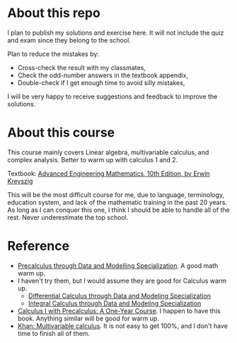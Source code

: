 # About this repo
I plan to publish my solutions and exercise here. It will not include the quiz and exam since they belong to the school.

Plan to reduce the mistakes by:
* Cross-check the result with my classmates,  
* Check the odd-number answers in the textbook appendix,
* Double-check if I get enough time to avoid silly mistakes,

I will be very happy to receive suggestions and feedback to improve the solutions.

# About this course
This course mainly covers Linear algebra, multivariable calculus, and complex analysis.
Better to warm up with calculus 1 and 2.

Textbook: [Advanced Engineering Mathematics, 10th Edition, by Erwin Kreyszig](http://webpages.iust.ac.ir/jazbi/books/10Edition-ErwinKreyszig-AdvancedEngineeringMathematics.pdf)

This will be the most difficult course for me, due to language, terminology, education system, and lack of the mathematic training in the past 20 years. As long as I can conquer this one, I think I should be able to handle all of the rest. Never underestimate the top school.

# Reference
* [Precalculus through Data and Modelling Specialization](https://www.coursera.org/specializations/precalculus-data-modelling).  A good math warm up.
* I haven't try them, but I would assume they are good for Calculus warm up.
    * [Differential Calculus through Data and Modeling Specialization](https://www.coursera.org/specializations/differential-calculus-data-modeling)
    * [Integral Calculus through Data and Modeling Specialization](https://www.coursera.org/specializations/integral-calculus-data-modeling)
* [Calculus I with Precalculus: A One-Year Course](https://www.amazon.com/Calculus-I-Precalculus-One-Year-Course-dp-0618568069/dp/0618568069/ref=mt_other?_encoding=UTF8&me=&qid=1621531863). I happen to have this book. Anything similar will be good for warm up.
* [Khan: Multivariable calculus](https://www.khanacademy.org/math/multivariable-calculus). It is not easy to get 100%, and I don't have time to finish all of them.
